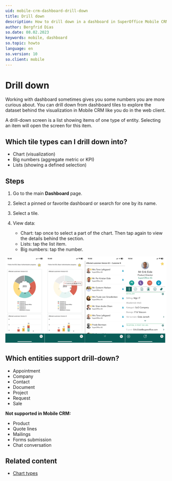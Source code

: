 ```yaml
---
uid: mobile-crm-dashboard-drill-down
title: Drill down
description: How to drill down in a dashboard in SuperOffice Mobile CRM.
author: Bergfrid Dias
so.date: 08.02.2023
keywords: mobile, dashboard
so.topic: howto
language: en
so.version: 10
so.client: mobile
---
```


# Drill down

Working with dashboard sometimes gives you some numbers you are more curious about. You can drill down from dashboard tiles to explore the dataset behind the visualization in Mobile CRM like you do in the web client.

A drill-down screen is a list showing items of one type of entity. Selecting an item will open the screen for this item.

## Which tile types can I drill down into?

* Chart (visualization)
* Big numbers (aggregate metric or KPI)
* Lists (showing a defined selection)

## Steps

1. Go to the main **Dashboard** page.
1. Select a pinned or favorite dashboard or search for one by its name.
1. Select a tile.
1. View data:

    * Chart: tap once to select a part of the chart. Then tap again to view the details behind the section.
    * Lists: tap the list item.
    * Big numbers: tap the number.

![Drill down on each section in a dashboard to see the details behind -screenshot][img1]

## Which entities support drill-down?

* Appointment
* Company
* Contact
* Document
* Project
* Request
* Sale

**Not supported in Mobile CRM:**

* Product
* Quote lines
* Mailings
* Forms submission
* Chat conversation

## Related content

* [Chart types][1]

<!-- Referenced links -->
[1]: ../../../dashboard/learn/index.md#chart-types

<!-- Referenced images -->
[img1]: ../media/dashboard-drill-down.png
